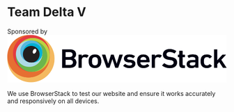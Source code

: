 # Team Delta V

Sponsored by [![BrowserStack](/static/browserstack.svg)](https://browserstack.com)

We use BrowserStack to test our website and ensure it works accurately and responsively on all devices.
